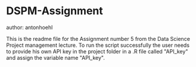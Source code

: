 # DSPM-Assignment

author: antonhoehl

This is the readme file for the Assignment number 5 from the Data Science Project management lecture. 
To run the script successfully the user needs to provide his own API key in the project folder in a .R file called "API_key" and assign the variable name "API_key".